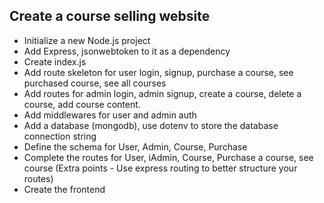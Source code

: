 ## Create a course selling website

- Initialize a new Node.js project
- Add Express, jsonwebtoken to it as a dependency
- Create index.js
- Add route skeleton for user login, signup, purchase a course, see purchased course, see all courses
- Add routes for admin login, admin signup, create a course, delete a course, add course content.
- Add middlewares for user and admin auth
- Add a database (mongodb), use dotenv to store the database connection string
- Define the schema for User, Admin, Course, Purchase
- Complete the routes for User,  iAdmin, Course, Purchase a course, see course (Extra points - Use express routing to better structure your routes)
- Create the frontend
